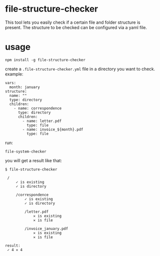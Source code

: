 # file-structure-checker

This tool lets you easily check if a certain file and folder structure is present. The structure to be checked can be configured via a yaml file.

# usage

```
npm install -g file-structure-checker
```

create a `.file-structure-checker.yml` file in a directory you want to check. example:

```
vars:
  month: january
structure:
  name: ""
  type: directory
  children:
    - name: correspondence
      type: directory
      children:
        - name: letter.pdf
          type: file
        - name: invoice_${month}.pdf
          type: file
```

run:
```
file-system-checker
```
you will get a result like that:
```
$ file-structure-checker

 /
     ✓ is existing
     ✓ is directory

     /correspondence
         ✓ is existing
         ✓ is directory

         /letter.pdf
             ✕ is existing
             ✕ is file

         /invoice_january.pdf
             ✕ is existing
             ✕ is file

result:
 ✓ 4 ✕ 4
```
